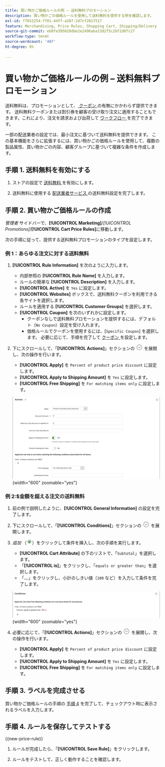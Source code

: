 ```yaml
---
title: 買い物かご価格ルールの例 – 送料無料プロモーション
description: 買い物かごの価格ルールを使用して送料無料を提供する例を確認します。
exl-id: f7652254-ff01-44ff-a207-2d7cf2017517
feature: Merchandising, Price Rules, Shopping Cart, Shipping/Delivery
source-git-commit: eb0fe395020dbe2e2496aba13d2f5c2bf2d0fc27
workflow-type: tm+mt
source-wordcount: '407'
ht-degree: 0%

---
```


# 買い物かご価格ルールの例 – 送料無料プロモーション

送料無料は、プロモーションとして、[ クーポン ](price-rules-cart-coupon.md) の有無にかかわらず提供できます。 送料無料クーポンまたは割引券を顧客の受け取り注文に適用することもできます。これにより、注文を請求および出荷して [ ワークフロー ](../stores-purchase/order-processing.md#order-workflow-and-processing) を完了できます。

一部の配送業者の設定では、最小注文に基づいて送料無料を提供できます。 この基本機能をさらに拡張するには、買い物かごの価格ルールを使用して、複数の製品属性、買い物かごの内容、顧客グループに基づいて複雑な条件を作成します。

## 手順 1. 送料無料を有効にする

1. ストアの設定で [ 送料無料 ](../stores-purchase/shipping-free.md) を有効にします。

1. 送料無料に使用する [ 配送業者サービス ](../stores-purchase/carriers.md) の送料無料設定を完了します。

## 手順 2. 買い物かご価格ルールの作成

_管理者_ サイドバーで、**[!UICONTROL Marketing]**/_[!UICONTROL Promotions]_/**[!UICONTROL Cart Price Rules]**&#x200B;に移動します。

次の手順に従って、提供する送料無料プロモーションのタイプを設定します。

### 例 1：あらゆる注文に対する送料無料

1. **[!UICONTROL Rule Information]** を次のように入力します。

   - 内部参照の **[!UICONTROL Rule Name]** を入力します。
   - ルールの簡単な **[!UICONTROL Description]** を入力します。
   - **[!UICONTROL Active]** を `Yes` に設定します。
   - **[!UICONTROL Websites]** ボックスで、送料無料クーポンを利用できる各サイトを選択します。
   - ルールを適用する **[!UICONTROL Customer Groups]** を選択します。
   - **[!UICONTROL Coupon]** を次のいずれかに設定します。
      - クーポンなしで送料無料プロモーションを提供するには、デフォルト（`No Coupon`）設定を受け入れます。
      - 価格ルールでクーポンを使用するには、[`Specific Coupon`] を選択します。 必要に応じて、手順を完了して [ クーポン ](price-rules-cart-coupon.md) を設定します。

1. 下にスクロールして、「**[!UICONTROL Actions]**」セクションの ![ 展開セレクター ](../assets/icon-display-expand.png) を展開し、次の操作を行います。

   - **[!UICONTROL Apply]** を `Percent of product price discount` に設定します。
   - **[!UICONTROL Apply to Shipping Amount]** を `Yes` に設定します。
   - **[!UICONTROL Free Shipping]** を `For matching items only` に設定します。

   ![ 買い物かご価格ルール – 送料無料アクション ](./assets/free-shipping-actions.png){width="600" zoomable="yes"}

### 例 2:$金額を超える注文の送料無料

1. 前の例で説明したように、**[!UICONTROL General Information]** の設定を完了します。

1. 下にスクロールして、「**[!UICONTROL Conditions]**」セクションの ![ 展開セレクター ](../assets/icon-display-expand.png) を展開します。

1. _追加_ （![ 追加アイコン ](../assets/icon-add-green-circle.png)）をクリックして条件を挿入し、次の手順を実行します。

   - **[!UICONTROL Cart Attribute]** の下のリストで、「`Subtotal`」を選択します。
   - 「**[!UICONTROL is]**」をクリックし、「`equals or greater than`」を選択します。
   - 「**...**」をクリックし、小計のしきい値（`100` など）を入力して条件を完了します。

   ![ 買い物かご価格ルール – 条件 ](./assets/free-shipping-condition1.png){width="600" zoomable="yes"}

1. 必要に応じて、「**[!UICONTROL Actions]**」セクションの ![ 拡張セレクター ](../assets/icon-display-expand.png) を展開し、次の操作を行います。

   - **[!UICONTROL Apply]** を `Percent of product price discount` に設定します。
   - **[!UICONTROL Apply to Shipping Amount]** を `Yes` に設定します。
   - **[!UICONTROL Free Shipping]** を `For matching items only` に設定します。

## 手順 3. ラベルを完成させる

買い物かご価格ルールの手順の [ 手順 4](price-rules-cart.md) を完了して、チェックアウト時に表示されるラベルを入力します。

## 手順 4. ルールを保存してテストする

{{new-price-rule}}

1. ルールが完成したら、「**[!UICONTROL Save Rule]**」をクリックします。

1. ルールをテストして、正しく動作することを確認します。
